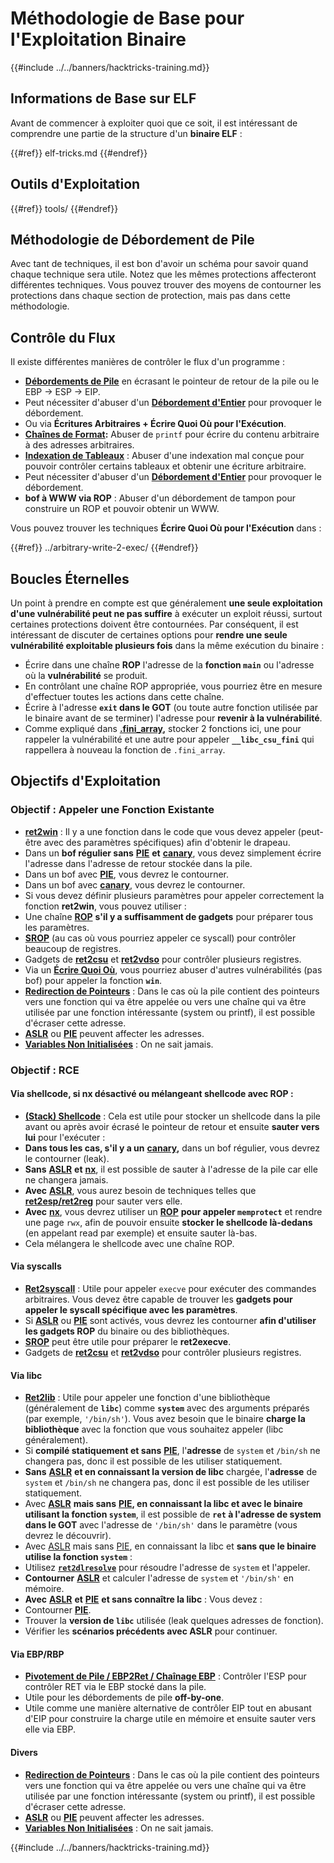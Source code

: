 # Méthodologie de Base pour l'Exploitation Binaire

{{#include ../../banners/hacktricks-training.md}}

## Informations de Base sur ELF

Avant de commencer à exploiter quoi que ce soit, il est intéressant de comprendre une partie de la structure d'un **binaire ELF** :

{{#ref}}
elf-tricks.md
{{#endref}}

## Outils d'Exploitation

{{#ref}}
tools/
{{#endref}}

## Méthodologie de Débordement de Pile

Avec tant de techniques, il est bon d'avoir un schéma pour savoir quand chaque technique sera utile. Notez que les mêmes protections affecteront différentes techniques. Vous pouvez trouver des moyens de contourner les protections dans chaque section de protection, mais pas dans cette méthodologie.

## Contrôle du Flux

Il existe différentes manières de contrôler le flux d'un programme :

- [**Débordements de Pile**](../stack-overflow/index.html) en écrasant le pointeur de retour de la pile ou le EBP -> ESP -> EIP.
- Peut nécessiter d'abuser d'un [**Débordement d'Entier**](../integer-overflow.md) pour provoquer le débordement.
- Ou via **Écritures Arbitraires + Écrire Quoi Où pour l'Exécution**.
- [**Chaînes de Format**](../format-strings/index.html)**:** Abuser de `printf` pour écrire du contenu arbitraire à des adresses arbitraires.
- [**Indexation de Tableaux**](../array-indexing.md) : Abuser d'une indexation mal conçue pour pouvoir contrôler certains tableaux et obtenir une écriture arbitraire.
- Peut nécessiter d'abuser d'un [**Débordement d'Entier**](../integer-overflow.md) pour provoquer le débordement.
- **bof à WWW via ROP** : Abuser d'un débordement de tampon pour construire un ROP et pouvoir obtenir un WWW.

Vous pouvez trouver les techniques **Écrire Quoi Où pour l'Exécution** dans :

{{#ref}}
../arbitrary-write-2-exec/
{{#endref}}

## Boucles Éternelles

Un point à prendre en compte est que généralement **une seule exploitation d'une vulnérabilité peut ne pas suffire** à exécuter un exploit réussi, surtout certaines protections doivent être contournées. Par conséquent, il est intéressant de discuter de certaines options pour **rendre une seule vulnérabilité exploitable plusieurs fois** dans la même exécution du binaire :

- Écrire dans une chaîne **ROP** l'adresse de la **fonction `main`** ou l'adresse où la **vulnérabilité** se produit.
- En contrôlant une chaîne ROP appropriée, vous pourriez être en mesure d'effectuer toutes les actions dans cette chaîne.
- Écrire à l'adresse **`exit` dans le GOT** (ou toute autre fonction utilisée par le binaire avant de se terminer) l'adresse pour **revenir à la vulnérabilité**.
- Comme expliqué dans [**.fini_array**](../arbitrary-write-2-exec/www2exec-.dtors-and-.fini_array.md#eternal-loop)**,** stocker 2 fonctions ici, une pour rappeler la vulnérabilité et une autre pour appeler **`__libc_csu_fini`** qui rappellera à nouveau la fonction de `.fini_array`.

## Objectifs d'Exploitation

### Objectif : Appeler une Fonction Existante

- [**ret2win**](#ret2win) : Il y a une fonction dans le code que vous devez appeler (peut-être avec des paramètres spécifiques) afin d'obtenir le drapeau.
- Dans un **bof régulier sans** [**PIE**](../common-binary-protections-and-bypasses/pie/index.html) **et** [**canary**](../common-binary-protections-and-bypasses/stack-canaries/index.html), vous devez simplement écrire l'adresse dans l'adresse de retour stockée dans la pile.
- Dans un bof avec [**PIE**](../common-binary-protections-and-bypasses/pie/index.html), vous devrez le contourner.
- Dans un bof avec [**canary**](../common-binary-protections-and-bypasses/stack-canaries/index.html), vous devrez le contourner.
- Si vous devez définir plusieurs paramètres pour appeler correctement la fonction **ret2win**, vous pouvez utiliser :
- Une chaîne [**ROP**](#rop-and-ret2...-techniques) **s'il y a suffisamment de gadgets** pour préparer tous les paramètres.
- [**SROP**](../rop-return-oriented-programing/srop-sigreturn-oriented-programming/index.html) (au cas où vous pourriez appeler ce syscall) pour contrôler beaucoup de registres.
- Gadgets de [**ret2csu**](../rop-return-oriented-programing/ret2csu.md) et [**ret2vdso**](../rop-return-oriented-programing/ret2vdso.md) pour contrôler plusieurs registres.
- Via un [**Écrire Quoi Où**](../arbitrary-write-2-exec/index.html), vous pourriez abuser d'autres vulnérabilités (pas bof) pour appeler la fonction **`win`**.
- [**Redirection de Pointeurs**](../stack-overflow/pointer-redirecting.md) : Dans le cas où la pile contient des pointeurs vers une fonction qui va être appelée ou vers une chaîne qui va être utilisée par une fonction intéressante (system ou printf), il est possible d'écraser cette adresse.
- [**ASLR**](../common-binary-protections-and-bypasses/aslr/index.html) ou [**PIE**](../common-binary-protections-and-bypasses/pie/index.html) peuvent affecter les adresses.
- [**Variables Non Initialisées**](../stack-overflow/uninitialized-variables.md) : On ne sait jamais.

### Objectif : RCE

#### Via shellcode, si nx désactivé ou mélangeant shellcode avec ROP :

- [**(Stack) Shellcode**](#stack-shellcode) : Cela est utile pour stocker un shellcode dans la pile avant ou après avoir écrasé le pointeur de retour et ensuite **sauter vers lui** pour l'exécuter :
- **Dans tous les cas, s'il y a un** [**canary**](../common-binary-protections-and-bypasses/stack-canaries/index.html)**,** dans un bof régulier, vous devrez le contourner (leak).
- **Sans** [**ASLR**](../common-binary-protections-and-bypasses/aslr/index.html) **et** [**nx**](../common-binary-protections-and-bypasses/no-exec-nx.md), il est possible de sauter à l'adresse de la pile car elle ne changera jamais.
- **Avec** [**ASLR**](../common-binary-protections-and-bypasses/aslr/index.html), vous aurez besoin de techniques telles que [**ret2esp/ret2reg**](../rop-return-oriented-programing/ret2esp-ret2reg.md) pour sauter vers elle.
- **Avec** [**nx**](../common-binary-protections-and-bypasses/no-exec-nx.md), vous devrez utiliser un [**ROP**](../rop-return-oriented-programing/index.html) **pour appeler `memprotect`** et rendre une page `rwx`, afin de pouvoir ensuite **stocker le shellcode là-dedans** (en appelant read par exemple) et ensuite sauter là-bas.
- Cela mélangera le shellcode avec une chaîne ROP.

#### Via syscalls

- [**Ret2syscall**](../rop-return-oriented-programing/rop-syscall-execv/index.html) : Utile pour appeler `execve` pour exécuter des commandes arbitraires. Vous devez être capable de trouver les **gadgets pour appeler le syscall spécifique avec les paramètres**.
- Si [**ASLR**](../common-binary-protections-and-bypasses/aslr/index.html) ou [**PIE**](../common-binary-protections-and-bypasses/pie/index.html) sont activés, vous devrez les contourner **afin d'utiliser les gadgets ROP** du binaire ou des bibliothèques.
- [**SROP**](../rop-return-oriented-programing/srop-sigreturn-oriented-programming/index.html) peut être utile pour préparer le **ret2execve**.
- Gadgets de [**ret2csu**](../rop-return-oriented-programing/ret2csu.md) et [**ret2vdso**](../rop-return-oriented-programing/ret2vdso.md) pour contrôler plusieurs registres.

#### Via libc

- [**Ret2lib**](../rop-return-oriented-programing/ret2lib/index.html) : Utile pour appeler une fonction d'une bibliothèque (généralement de **`libc`**) comme **`system`** avec des arguments préparés (par exemple, `'/bin/sh'`). Vous avez besoin que le binaire **charge la bibliothèque** avec la fonction que vous souhaitez appeler (libc généralement).
- Si **compilé statiquement et sans** [**PIE**](../common-binary-protections-and-bypasses/pie/index.html), l'**adresse** de `system` et `/bin/sh` ne changera pas, donc il est possible de les utiliser statiquement.
- **Sans** [**ASLR**](../common-binary-protections-and-bypasses/aslr/index.html) **et en connaissant la version de libc** chargée, l'**adresse** de `system` et `/bin/sh` ne changera pas, donc il est possible de les utiliser statiquement.
- Avec [**ASLR**](../common-binary-protections-and-bypasses/aslr/index.html) **mais sans** [**PIE**](../common-binary-protections-and-bypasses/pie/index.html)**, en connaissant la libc et avec le binaire utilisant la fonction `system`**, il est possible de **`ret` à l'adresse de system dans le GOT** avec l'adresse de `'/bin/sh'` dans le paramètre (vous devrez le découvrir).
- Avec [ASLR](../common-binary-protections-and-bypasses/aslr/index.html) mais sans [PIE](../common-binary-protections-and-bypasses/pie/index.html), en connaissant la libc et **sans que le binaire utilise la fonction `system`** :
- Utilisez [**`ret2dlresolve`**](../rop-return-oriented-programing/ret2dlresolve.md) pour résoudre l'adresse de `system` et l'appeler.
- **Contourner** [**ASLR**](../common-binary-protections-and-bypasses/aslr/index.html) et calculer l'adresse de `system` et `'/bin/sh'` en mémoire.
- **Avec** [**ASLR**](../common-binary-protections-and-bypasses/aslr/index.html) **et** [**PIE**](../common-binary-protections-and-bypasses/pie/index.html) **et sans connaître la libc** : Vous devez :
- Contourner [**PIE**](../common-binary-protections-and-bypasses/pie/index.html).
- Trouver la **version de `libc`** utilisée (leak quelques adresses de fonction).
- Vérifier les **scénarios précédents avec ASLR** pour continuer.

#### Via EBP/RBP

- [**Pivotement de Pile / EBP2Ret / Chaînage EBP**](../stack-overflow/stack-pivoting-ebp2ret-ebp-chaining.md) : Contrôler l'ESP pour contrôler RET via le EBP stocké dans la pile.
- Utile pour les débordements de pile **off-by-one**.
- Utile comme une manière alternative de contrôler EIP tout en abusant d'EIP pour construire la charge utile en mémoire et ensuite sauter vers elle via EBP.

#### Divers

- [**Redirection de Pointeurs**](../stack-overflow/pointer-redirecting.md) : Dans le cas où la pile contient des pointeurs vers une fonction qui va être appelée ou vers une chaîne qui va être utilisée par une fonction intéressante (system ou printf), il est possible d'écraser cette adresse.
- [**ASLR**](../common-binary-protections-and-bypasses/aslr/index.html) ou [**PIE**](../common-binary-protections-and-bypasses/pie/index.html) peuvent affecter les adresses.
- [**Variables Non Initialisées**](../stack-overflow/uninitialized-variables.md) : On ne sait jamais.

{{#include ../../banners/hacktricks-training.md}}
